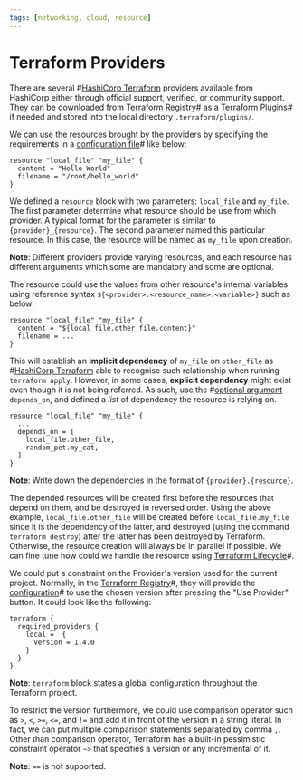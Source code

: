 ```yaml
---
tags: [networking, cloud, resource]
---
```


# Terraform Providers

There are several #[HashiCorp Terraform](202205041220.md) providers available
from HashiCorp either through official support, verified, or community support.
They can be downloaded from [Terraform Registry](202206072143.md)# as a
[Terraform Plugins](202206072154.md)# if needed and stored into the local
directory `.terraform/plugins/`.

We can use the resources brought by the providers by specifying the requirements
in a [configuration file](202206061645.md)# like below:

```hcl
resource "local_file" "my_file" {
  content = "Hello World"
  filename = "/root/hello_world"
}
```

We defined a `resource` block with two parameters: `local_file` and `my_file`.
The first parameter determine what resource should be use from which provider. A
typical format for the parameter is similar to `{provider}_{resource}`. The
second parameter named this particular resource. In this case, the resource will
be named as `my_file` upon creation.

**Note**: Different providers provide varying resources, and each resource has
different arguments which some are mandatory and some are optional.

The resource could use the values from other resource's internal variables using
reference syntax `${<provider>.<resource_name>.<variable>}` such as below:

```hcl
resource "local_file" "my_file" {
  content = "${local_file.other_file.content}"
  filename = ...
}
```

This will establish an **implicit dependency** of `my_file` on `other_file` as
#[HashiCorp Terraform](202205041220.md) able to recognise such relationship when
running `terraform apply`. However, in some cases, **explicit dependency** might
exist even though it is not being referred. As such, use the #[optional argument](202211242001.md)
`depends_on`, and defined a *list* of dependency the resource is relying on.

```hcl
resource "local_file" "my_file" {
  ...
  depends_on = [
    local_file.other_file,
    random_pet.my_cat,
  ]
}
```

**Note**: Write down the dependencies in the format of `{provider}.{resource}`.

The depended resources will be created first before the resources that depend on
them, and be destroyed in reversed order. Using the above example,
`local_file.other_file` will be created before `local_file.my_file` since it is
the dependency of the latter, and destroyed (using the command `terraform
destroy`) after the latter has been destroyed by Terraform. Otherwise, the
resource creation will always be in parallel if possible. We can fine tune how
could we handle the resource using [Terraform Lifecycle](202209272230.md)#.

We could put a constraint on the Provider's version used for the current
project. Normally, in the [Terraform Registry](202206072143.md)#, they will
provide the [configuration](202206061645.md)# to use the chosen version after
pressing the "Use Provider" button. It could look like the following:

```hcl
terraform {
  required_providers {
    local =  {
      version = 1.4.0
    }
  }
}
```

**Note**: `terraform` block states a global configuration throughout the
Terraform project.

To restrict the version furthermore, we could use comparison operator such as
`>`, `<`, `>=`, `<=`, and `!=` and add it in front of the version in a string
literal. In fact, we can put multiple comparison statements separated by comma
`,`. Other than comparison operator, Terraform has a built-in pessimistic
constraint operator `~>` that specifies a version or any incremental of it.

**Note**: `==` is not supported.
